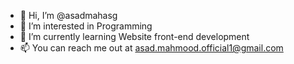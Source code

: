 - 👋 Hi, I’m @asadmahasg
- 👀 I’m interested in Programming
- 🌱 I’m currently learning Website front-end development
- 📫 You can reach me out at asad.mahmood.official1@gmail.com

